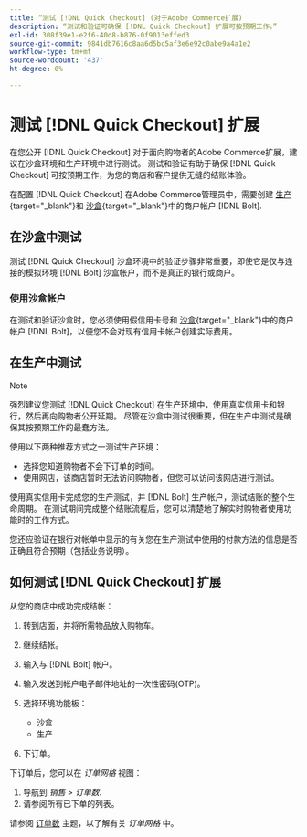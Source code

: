 ```yaml
---
title: “测试 [!DNL Quick Checkout] (对于Adobe Commerce扩展)
description: “测试和验证可确保 [!DNL Quick Checkout] 扩展可按预期工作。”
exl-id: 308f39e1-e2f6-40d8-b876-0f9013effed3
source-git-commit: 9841db7616c8aa6d5bc5af3e6e92c0abe9a4a1e2
workflow-type: tm+mt
source-wordcount: '437'
ht-degree: 0%

---
```



# 测试 [!DNL Quick Checkout] 扩展

在您公开 [!DNL Quick Checkout] 对于面向购物者的Adobe Commerce扩展，建议在沙盒环境和生产环境中进行测试。 测试和验证有助于确保 [!DNL Quick Checkout] 可按预期工作，为您的商店和客户提供无缝的结账体验。

在配置 [!DNL Quick Checkout] 在Adobe Commerce管理员中，需要创建  [生产](https://merchant.bolt.com/register){target=&quot;_blank&quot;}和 [沙盒](https://merchant-sandbox.bolt.com/register){target=&quot;_blank&quot;}中的商户帐户 [!DNL Bolt].

## 在沙盒中测试

测试 [!DNL Quick Checkout] 沙盒环境中的验证步骤非常重要，即使它是仅与连接的模拟环境 [!DNL Bolt] 沙盒帐户，而不是真正的银行或商户。

### 使用沙盒帐户

在测试和验证沙盒时，您必须使用假信用卡号和 [沙盒](https://merchant-sandbox.bolt.com/register){target=&quot;_blank&quot;}中的商户帐户 [!DNL Bolt]，以便您不会对现有信用卡帐户创建实际费用。

## 在生产中测试

>[!NOTE]
>
> 强烈建议您测试 [!DNL Quick Checkout] 在生产环境中，使用真实信用卡和银行，然后再向购物者公开延期。 尽管在沙盒中测试很重要，但在生产中测试是确保其按预期工作的最蠢方法。

使用以下两种推荐方式之一测试生产环境：

- 选择您知道购物者不会下订单的时间。
- 使用网店，该商店暂时无法访问购物者，但您可以访问该网店进行测试。

使用真实信用卡完成您的生产测试，并 [!DNL Bolt] 生产帐户，测试结账的整个生命周期。 在测试期间完成整个结账流程后，您可以清楚地了解实时购物者使用功能时的工作方式。

您还应验证在银行对帐单中显示的有关您在生产测试中使用的付款方法的信息是否正确且符合预期（包括业务说明）。

## 如何测试 [!DNL Quick Checkout] 扩展

从您的商店中成功完成结帐：

1. 转到店面，并将所需物品放入购物车。
2. 继续结帐。
3. 输入与 [!DNL Bolt] 帐户。
4. 输入发送到帐户电子邮件地址的一次性密码(OTP)。
5. 选择环境功能板：

   - 沙盒
   - 生产

6. 下订单。

下订单后，您可以在 _订单网格_ 视图：

1. 导航到 _销售_ > _订单数_.
1. 请参阅所有已下单的列表。

请参阅 [订单数](https://docs.magento.com/user-guide/sales/orders.html) 主题，以了解有关 _订单网格_ 中。
